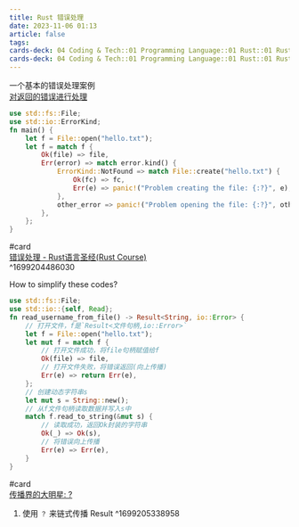 ```yaml
---
title: Rust 错误处理
date: 2023-11-06 01:13
article: false
tags: 
cards-deck: 04 Coding & Tech::01 Programming Language::01 Rust::01 Rust教学
cards-deck: 04 Coding & Tech::01 Programming Language::01 Rust::01 Rust教学
---
```


一个基本的错误处理案例  
[对返回的错误进行处理](https://course.rs/basic/result-error/result.html#%E5%AF%B9%E8%BF%94%E5%9B%9E%E7%9A%84%E9%94%99%E8%AF%AF%E8%BF%9B%E8%A1%8C%E5%A4%84%E7%90%86)
```rust
use std::fs::File;
use std::io::ErrorKind;
fn main() {
    let f = File::open("hello.txt");
    let f = match f {
        Ok(file) => file,
        Err(error) => match error.kind() {
            ErrorKind::NotFound => match File::create("hello.txt") {
                Ok(fc) => fc,
                Err(e) => panic!("Problem creating the file: {:?}", e),
            },
            other_error => panic!("Problem opening the file: {:?}", other_error),
        },
    };
}
```
#card  
[错误处理 - Rust语言圣经(Rust Course)](https://course.rs/advance/errors.html)  
^1699204486030

How to simplify these codes?
```rust
use std::fs::File;
use std::io::{self, Read};
fn read_username_from_file() -> Result<String, io::Error> {
    // 打开文件，f是`Result<文件句柄,io::Error>`
    let f = File::open("hello.txt");
    let mut f = match f {
        // 打开文件成功，将file句柄赋值给f
        Ok(file) => file,
        // 打开文件失败，将错误返回(向上传播)
        Err(e) => return Err(e),
    };
    // 创建动态字符串s
    let mut s = String::new();
    // 从f文件句柄读取数据并写入s中
    match f.read_to_string(&mut s) {
        // 读取成功，返回Ok封装的字符串
        Ok(_) => Ok(s),
        // 将错误向上传播
        Err(e) => Err(e),
    }
}
```
#card  
 [传播界的大明星: ?](https://course.rs/basic/result-error/result.html#%E4%BC%A0%E6%92%AD%E7%95%8C%E7%9A%84%E5%A4%A7%E6%98%8E%E6%98%9F-)
 1. 使用 `？` 来链式传播 Result
^1699205338958
